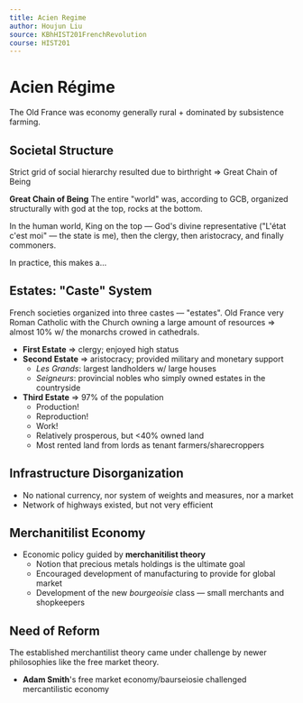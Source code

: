 ```yaml
---
title: Acien Regime
author: Houjun Liu
source: KBhHIST201FrenchRevolution
course: HIST201
---
```


# Acien Régime
The Old France was economy generally rural + dominated by subsistence farming.

## Societal Structure
 Strict grid of social hierarchy resulted due to birthright => Great Chain of Being
 
**Great Chain of Being**
The entire "world" was, according to GCB, organized structurally with god at the top, rocks at the bottom. 

In the human world, King on the top — God's divine representative ("L'état c'est moi" — the state is me), then the clergy, then aristocracy, and finally commoners.

In practice, this makes a...

## Estates: "Caste" System

French societies organized into three castes — "estates". Old France very Roman Catholic with the Church owning a large amount of resources => almost 10% w/ the monarchs crowed in cathedrals.

* **First Estate** => clergy; enjoyed high status
* **Second Estate** => aristocracy; provided military and monetary support
	* *Les Grands*: largest landholders w/ large houses
	* *Seigneurs*: provincial nobles who simply owned estates in the countryside
* **Third Estate** => 97% of the population
	* Production!
	* Reproduction!
	* Work!
	* Relatively prosperous, but <40% owned land
	* Most rented land from lords as tenant farmers/sharecroppers

	
## Infrastructure Disorganization
* No national currency, nor system of weights and measures, nor a market
* Network of highways existed, but not very efficient

## Merchanitilist Economy
* Economic policy guided by **merchanitilist theory**
	* Notion that precious metals holdings is the ultimate goal
	* Encouraged development of manufacturing to provide for global market
	* Development of the new *bourgeoisie* class — small merchants and shopkeepers
	
## Need of Reform	
The established merchantilist theory came under challenge by newer philosophies like the free market theory.

* **Adam Smith**'s free market economy/baurseiosie challenged mercantilistic economy
